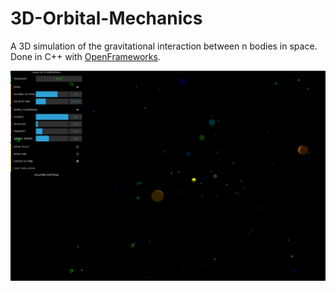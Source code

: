 # 3D-Orbital-Mechanics

A 3D simulation of the gravitational interaction between n bodies in space. Done in C++ with [OpenFrameworks](https://github.com/openframeworks/openFrameworks).

![alt text](https://github.com/MiguelLameiras/3D-Orbital-Mechanics/blob/master/Screenshot_3.png)
